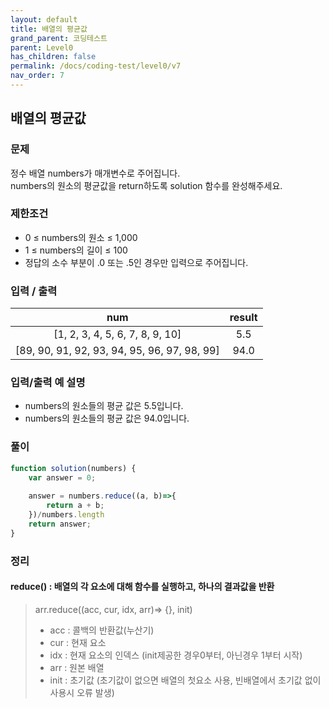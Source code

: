 ```yaml
---
layout: default
title: 배열의 평균값
grand_parent: 코딩테스트
parent: Level0
has_children: false
permalink: /docs/coding-test/level0/v7
nav_order: 7
---
```



## **배열의 평균값** 

### **문제** 

정수 배열 numbers가 매개변수로 주어집니다.  
numbers의 원소의 평균값을 return하도록 solution 함수를 완성해주세요.

### **제한조건**

- 0 ≤ numbers의 원소 ≤ 1,000  
- 1 ≤ numbers의 길이 ≤ 100  
- 정답의 소수 부분이 .0 또는 .5인 경우만 입력으로 주어집니다.

### **입력 / 출력**

|num                   |result            |  
|:--------------------:|:----------------:|
|[1, 2, 3, 4, 5, 6, 7, 8, 9, 10]                |5.5            |
|[89, 90, 91, 92, 93, 94, 95, 96, 97, 98, 99]   |94.0           |


### **입력/출력 예 설명**
- numbers의 원소들의 평균 값은 5.5입니다.
- numbers의 원소들의 평균 값은 94.0입니다.


### **풀이**

```js
function solution(numbers) {
    var answer = 0;
    
    answer = numbers.reduce((a, b)=>{
        return a + b;
    })/numbers.length
    return answer;
}
```



### **정리**

#### **reduce() : 배열의 각 요소에 대해 함수를 실행하고, 하나의 결과값을 반환** 
> arr.reduce((acc, cur, idx, arr)=> {}, init)
> - acc : 콜백의 반환값(누산기)
> - cur : 현재 요소
> - idx : 현재 요소의 인덱스 (init제공한 경우0부터, 아닌경우 1부터 시작)
> - arr : 원본 배열
> - init : 초기값 (초기값이 없으면 배열의 첫요소 사용, 빈배열에서 초기값 없이 사용시 오류 발생)
